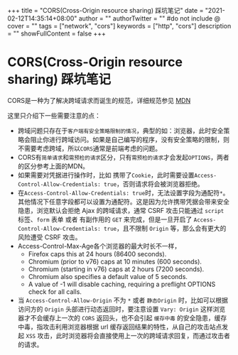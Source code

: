 +++
title = "CORS(Cross-Origin resource sharing) 踩坑笔记"
date = "2021-02-12T14:35:14+08:00"
author = ""
authorTwitter = "" #do not include @
cover = ""
tags = ["network", "cors"]
keywords = ["http", "cors"]
description = ""
showFullContent = false
+++

# CORS(Cross-Origin resource sharing) 踩坑笔记
CORS是一种为了解决跨域请求而诞生的规范，详细规范参见 [MDN](https://developer.mozilla.org/zh-CN/docs/Web/HTTP/Access_control_CORS)

这里只介绍下一些需要注意的点：
- 跨域问题只存在于`客户端有安全策略限制的情况`，典型的如：浏览器，此时安全策略会阻止你进行跨域访问。如果是自己编写的程序，没有安全策略的限制，则不需要考虑跨域，所以`CORS`通常是前端考虑的问题。
- CORS有`简单请求`和`需预检的请求`区分，只有`需预检的请求`才会发起`OPTIONS`，两者的区分参考上面的MDN。
- 如果需要对凭据进行操作时，比如 携带了`Cookie`，此时需要设置`Access-Control-Allow-Credentials: true`，否则请求将会被浏览器拒绝。
- 在`Access-Control-Allow-Credentials: true`时，无法设置字段为通配符`*`。其他情况下任意字段都可以设置为通配符。这是因为允许携带凭据会带来安全隐患，浏览默认会拒绝 Ajax 的跨域请求，通常 CSRF 攻击只能通过 `script` 标签、`form` 表单 或者 有副作用的 `GET` 来完成，但是一旦开启了 `Access-Control-Allow-Credentials: true`，且不限制 `Origin` 等，那么会有更大的风险遭受 CSRF 攻击。
- Access-Control-Max-Age各个浏览器的最大时长不一样，
  - Firefox caps this at 24 hours (86400 seconds).
  - Chromium (prior to v76) caps at 10 minutes (600 seconds).
  - Chromium (starting in v76) caps at 2 hours (7200 seconds).
  - Chromium also specifies a default value of 5 seconds.
  - A value of -1 will disable caching, requiring a preflight OPTIONS check for all calls.
- 当 `Access-Control-Allow-Origin` 不为 `*` 或者 `静态Origin` 时，比如可以根据访问方的 `Origin` 头部进行动态返回时，要注意设置 `Vary: Origin` 这样浏览器才不会缓存上一次的 `CORS` 返回头，也不会引起 `缓存中毒` 的安全隐患，缓存中毒，指攻击利用浏览器根据 url 缓存返回结果的特性，从自己的攻击站点发起 `XSS` 攻击，此时浏览器将会直接使用上一次的跨域请求回复，而通过攻击者的请求。